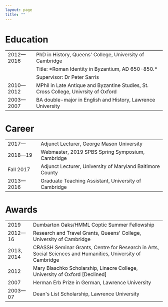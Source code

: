 ```yaml
---
layout: page
title: ""
---
```


# Education

<table style="width:100%">
  <tr>
    <td>2012—2016</td>
    <td>PhD in History, Queens' College, University of Cambridge</td>
  </tr>
  <tr>
    <td></td>
    <td>Title: *Roman Identity in Byzantium, AD 650-850.*</td>
  </tr>
  <tr>
    <td></td>
    <td>Supervisor: Dr Peter Sarris</td>
  </tr>
  <tr>
    <td>2010—2012</td>
    <td>MPhil in Late Antique and Byzantine Studies, St. Cross College, Univrsity of Oxford</td>
  </tr>
  <tr>
    <td>2003—2007</td>
    <td>BA double-major in English and History, Lawrence University</td>
  </tr></table> 

# Career

<table style="width:100%">
  <tr>
    <td>2017—</td>
    <td>Adjunct Lecturer, George Mason University</td>
  </tr>
  <tr>
    <td>2018—19</td>
    <td>Webmaster, 2019 SPBS Spring Symposium, Cambridge</td>
  </tr>
  <tr>
    <td>Fall 2017</td>
    <td>Adjunct Lecturer, University of Maryland Baltimore County</td>
  </tr>
  <tr>
    <td>2013—2016</td>
    <td>Graduate Teaching Assistant, University of Cambridge</td>
  </tr></table> 

# Awards

<table style="width:100%">
  <tr>
    <td>2019</td>
    <td>Dumbarton Oaks/HMML Coptic Summer Fellowship</td>
  </tr>
  <tr>
    <td>2012—16</td>
    <td>Research and Travel Grants, Queens' College, University of Cambridge</td>
  </tr>
  <tr>
    <td>2013, 2014</td>
    <td>CRASSH Seminar Grants, Centre for Research in Arts, Social Sciences and Humanities, University of Cambridge</td>
  </tr>
  <tr>
    <td>2012</td>
    <td>Mary Blaschko Scholarship, Linacre College, University of Oxford [Declined]</td>
  </tr>
  <tr>
    <td>2007</td>
    <td>Herman Erb Prize in German, Lawrence University</td>
  </tr>
  <tr>
    <td>2003—07</td>
    <td>Dean's List Scholarship, Lawrence University</td>
  </tr></table> 
